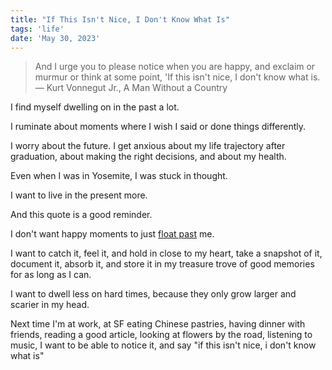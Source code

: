 ```yaml
---
title: "If This Isn't Nice, I Don't Know What Is"
tags: 'life'
date: 'May 30, 2023'
---
```


> And I urge you to please notice when you are happy, and exclaim or murmur or think at some point, 'If this isn't nice, I don't know what is. ― Kurt Vonnegut Jr., A Man Without a Country

I find myself dwelling on in the past a lot.

I ruminate about moments where I wish I said or done things differently.

I worry about the future. I get anxious about my life trajectory after graduation, about making the right decisions, and about my health.

Even when I was in Yosemite, I was stuck in thought.

I want to live in the present more.

And this quote is a good reminder.

I don't want happy moments to just [float past](https://youtu.be/lqaRbnR8xUY) me.

I want to catch it, feel it, and hold in close to my heart, take a snapshot of it, document it, absorb it, and store it in my treasure trove of good memories for as long as I can.

I want to dwell less on hard times, because they only grow larger and scarier in my head.

Next time I'm at work, at SF eating Chinese pastries, having dinner with friends, reading a good article, looking at flowers by the road, listening to music, I want to be able to notice it, and say "if this isn't nice, i don't know what is"
